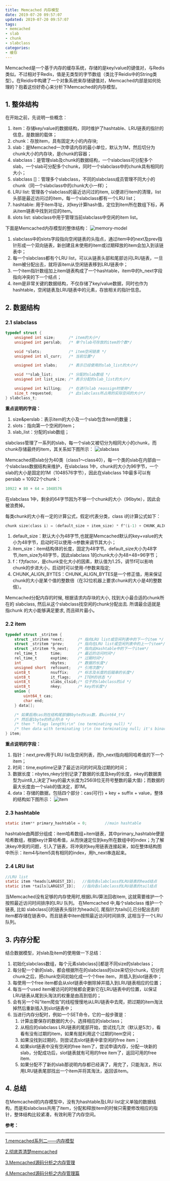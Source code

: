 ```yaml
---
title: Memcached 内存模型
date: 2019-07-20 09:57:07
updated: 2019-07-20 09:57:07
tags:
- memcached
- slab
- chunk
- slabclass
categories: 
- 缓存
---
```

Memcached是一个基于内存的缓存系统，存储的是key/value的键值对，与Redis类似。不过相对于Redis，值是无类型的字节数组（类比于Reidis中的String类型）。在Reidis中构建了一个对象系统来存储键值对，Memcached内部是如何处理的？抱着这份好奇心来分析下Memcached的内存模型。

<!-- more -->

## 1. 整体结构
在开始之前，先说明一些概念：
1. item：存储key/value的数据结构，同时维护了hashtable、LRU链表的指针的信息，是数据的载体；
2. chunk：存放item，具有固定大小的内存块;
3. slab：是Memcached一次申请内存的最小单位，默认为1M，然后切分为chunk大小的内存块，是chunk的容器；
4. slabclass：是管理slab及chunk的数据结构，一个slabclass可分配多个slab，一个slab可分配多个chunk，同时一个slabclass中的chunk具有相同的大小；
5. slabclass []：管理多个slabclass，不同的slabclass成员管理不同大小的chunk（同一个slabclass中的chunk大小一样）；
6. LRU list: 管理各个slabclass的最近访问过的item, 以便进行item的清理，list头部是最近访问过的item，每一个slabclass都有一个LRU list；
7. hashtable: 用于item寻址，对key计算hash值，定位到item所在数组下标，再从item链表中找到对应的item。
8. slots list: slabclass中用于管理当前slabclass中空闲的item list。

下面是Memcached内存模型的整体结构：
![memory-model](/images/memcached-memory-model.jpg "memory-model")

1. slabclass中的slots字段指向空闲链表的头指点，通过item中的next及prev指针形成一个双向链表，新创建且未使用的item或过期释放的item会加入到该链表中；
2. 每一个slabclass都有个LRU list，可以从链表头部和尾部访问LRU链表，一旦item被分配出去，就将该item从空闲链表移到LRU链表中；
3. 一个item指针数组加上item链表构成了一个hashtable，item中的h_next字段指向冲突的下一个结点；
2. item是非常关键的数据结构，不仅存储了key/value数据，同时也作为hashtable，空闲链表及LRU链表中的元素，存放相关的指针信息。

## 2. 数据结构
### 2.1 slabclass

```c
typedef struct {
    unsigned int size;      /* item的大小*/
    unsigned int perslab;   /* 单个slab可存放的item的个数*/

    void *slots;            /* item空闲链表 */
    unsigned int sl_curr;   /* 当前位置*/

    unsigned int slabs;     /* 表示已经使用的slab_list的大小*/

    void **slab_list;       /* 分配的slab数组 */
    unsigned int list_size; /* 表示分配的slab_list的大小*/

    unsigned int killing;   /* 在进行slab reassign时使用*/
    size_t requested;       /* 此slabclass所占用的实际空间的大小*/
} slabclass_t;
```
**重点说明的字段：**
1. size&perslab：表示item的大小及一个slab包含item的数量；
2. slots：指向第一个空闲的item；
3. slab_list：分配的slab数组；

slabclass管理了一系列的slab，每一个slab又被切分为相同大小的chunk，而chunk存储最终的item，其关系如下图所示：
![slabclass](/images/memcached-slabclass.jpg "slabclass")

Memcached把slab分为40类（class1～class40），每一个类的slab在内部由一个slabclass数据结构来维护，在slabclass 1中，chunk的大小为96字节，一个slab的大小是固定的1M（1048576字节），因此在slabclass 1中最多可以有perslab = 10922个chunk：
```c
10922 × 80 + 64 = 1048576
```
在slabclass 1中，剩余的64字节因为不够一个chunk的大小（96byte），因此会被浪费掉。

每类chunk的大小有一定的计算公式，假定i代表分类，class i的计算公式如下：
```c
chunk size(class i) = (default_size + item_size) * f^(i-1) + CHUNK_ALIGN_BYTES
```
1. default_size：默认大小为48字节,也就是Memcached默认的key+value的大小为48字节，启动时可以使用-n参数来调节其大小；
2. item_size：item结构体的长度，固定为48字节。default_size大小为48字节,item_size为48字节，因此slabclass 1的chunk大小为48+48=96字节；
3. f：f为factor，是chunk变化大小的因素，默认值为1.25，调节f可以影响chunk的步进大小，启动时可以使用-f参数来指定;
4. CHUNK_ALIGN_BYTES：CHUNK_ALIGN_BYTES是一个修正值，用来保证chunk的大小是某个值的整数倍（在32位机器上要求chunk的大小是4的整数倍）。

Memcached分配内存的时候, 根据请求内存块的大小, 找到大小最合适的chunk所在的 slabclass, 然后从这个slabclass找空闲的chunk分配出去. 所谓最合适就是指chunk 的大小能够满足要求, 而且碎片最小。

### 2.2 item
```c
typedef struct _stritem {
    struct _stritem *next;      /* 指向LRU list或空闲列表中的下一个item */
    struct _stritem *prev;      /* 指向在LRU list或空闲列表中的上一个item*/
    struct _stritem *h_next;    /* 指向此Hashtable中的下一个item*/
    rel_time_t      time;       /* 最近的访问时间*/
    rel_time_t      exptime;    /* 过期时间*/
    int             nbytes;     /* 数据的长度*/
    unsigned short  refcount;   /* 引用次数*/
    uint8_t         nsuffix;    /* 标志及长度的后辍串的长度*/
    uint8_t         it_flags;   /* ITEM的状态 */
    uint8_t         slabs_clsid;/* 位于的slabclass的id */
    uint8_t         nkey;       /* key的长度*/
    union {
        uint64_t cas;
        char end;
    } data[];

    /* 如果启用cas则在结构尾部接8byte的cas数，即uint64_t*/
    /* 然后是1byte的终止符\0 */
    /* then " flags length\r\n" (no terminating null) */
    /* then data with terminating \r\n (no terminating null; it's binary!) */
} item;
```
**重点说明的字段：**
1. 指针：next,prev用于LRU list及空闲列表，而h_next指向相同哈希值的下一个item；
2. 时间：time,exptime记录了最近访问的时间及过期的时间；
3. 数据长度：nbytes,nkey分别记录了数据的长度及key的长度，nkey的数据类型为uint8_t,决定了key的最大长度为256(8位无符号整数的最大值)；而数据的最大长度由一个slab的值决定，即1M。
4. data：存储的数据，包括四个部分：cas(可行) + key + suffix + value，整体的结构如下图所示：
![item](/images/memcached-item.jpg "item")

### 2.3 hashtable
```c
static item** primary_hashtable = 0;        //main hashtable
```
hashtable由两部分组成：item哈希数组+item链表，其中primary_hashtable便是哈希数组，根据key计算哈希值，从而快速定位到key所在数组中的index；为了解决key冲突的问题，引入了链表，将冲突的key用链表连接起来，如在整体结构图中所示：item4与item5具有相同的index，用h_next串连起来。
### 2.4 LRU list
```c
//LRU list
static item *heads[LARGEST_ID];   //指向各slabclass的LRU链表的head结点
static item *tails[LARGEST_ID];   //指向各slabclass的LRU链表的tail结点
```
 当Memcached没有足够的内存使用时,根据LRU算法回收item, 这就需要维护一个按照最近访问时间排序的LRU 队列。 在Memcached 中,每个slabclass 维护一个链表, 比如 slabclass[i]的链表头指针为heads[i], 尾指针为tails[i],已分配出去的item都存储在链表中。而且链表中item按照最近访问时间排序, 这相当于一个LRU 队列。

 ## 3. 内存分配
结合数据模型，对slab及item的使用做一下总结：
1. 初始化slabclass数组，每个元素slabclass[i]都是不同size的slabclass；
2. 每分配一个新的slab，都会根据所在的slabclass的size来切分chunk，切分完chunk之后，把chunk空间初始化成一个个free item，并插入到slot链表中；
3. 每使用一个free item都会从slot链表中删除掉并插入到LRU链表相应的位置；
4. 每当一个used item被访问的时候都会更新它在LRU链表中的位置，以保证LRU链表从尾到头淘汰的权重是由高到低的；
5. 会有另一个叫“item爬虫”的线程慢慢地从LRU链表中去爬，把过期的item淘汰掉然后重新插入到slot链表中；
6. 当进行内存分配时，例如一个SET命令，它的一般步骤是：
    1. 计算出要保存的数据的大小，选择相应的slabclass；
    2. 从相应的slabclass LRU链表的尾部开始，尝试找几次（默认是5次），看看有没有过期的item，如果有就利用这个过期的item空间；
    3. 如果没找到过期的，则尝试去slot链表中拿空闲的free item；
    4. 如果slot链表中没有空闲的free item了，尝试申请内存，分配一块新的slab，分配成功后，slot链表就有可用的free item了，返回可用的free item.
    5. 如果分配不了新的slab那说明内存都已经满了，用完了，只能淘汰，所以用LRU链表尾部找出一个item并将其淘汰，返回该item。

## 4. 总结
在Memcached的内存模型中，没有为hashtable及LRU list定义单独的数据结构，而是和slabclass共用了item，分配和释放item的时候只需要修改相应的指针，整体结构比较紧凑，有效利用了内存空间。

**参考：**

----
[1]:http://yaowhat.com/2014/10/02/memcached-memory-manage.html
[2]:https://www.zybuluo.com/phper/note/443547
[3]:http://calixwu.com/2014/11/memcached-yuanmafenxi-neicunguanli.html
[4]:https://kenby.iteye.com/blog/1423989

[1.memcached系列二——内存模型][1]

[2.彻底弄清楚memcached][2]

[3.Memcached源码分析之内存管理][3]

[4.Memcached源码分析之内存管理篇][4]
